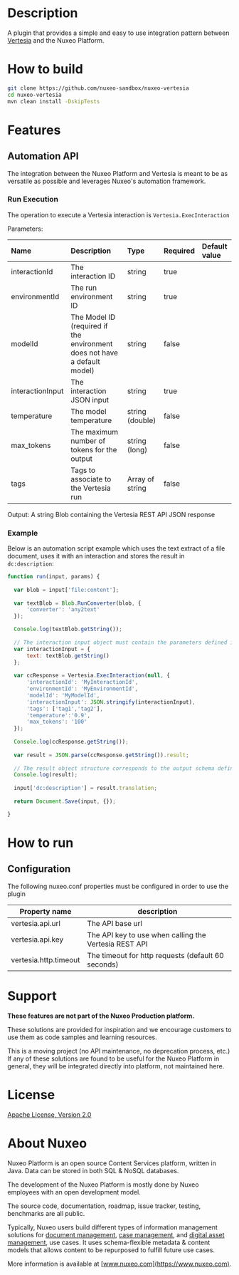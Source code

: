 # Description
A plugin that provides a simple and easy to use integration pattern
between [Vertesia](https://vertesiahq.com/) and the Nuxeo Platform.

# How to build
```bash
git clone https://github.com/nuxeo-sandbox/nuxeo-vertesia
cd nuxeo-vertesia
mvn clean install -DskipTests
```

# Features
## Automation API
The integration between the Nuxeo Platform and Vertesia is meant to be as versatile as possible and leverages Nuxeo's automation framework.

### Run Execution
The operation to execute a Vertesia interaction is `Vertesia.ExecInteraction`

Parameters:

| Name             | Description                                                              | Type            | Required | Default value |
|:-----------------|:-------------------------------------------------------------------------|:----------------|:---------|:--------------|
| interactionId    | The interaction ID                                                       | string          | true     |               |
| environmentId    | The run environment ID                                                   | string          | true     |               |
| modelId          | The Model ID (required if the environment does not have a default model) | string          | false    |               |
| interactionInput | The interaction JSON input                                               | string          | true     |               |
| temperature      | The model temperature                                                    | string (double) | false    |               |
| max_tokens       | The maximum number of tokens for the output                              | string (long)   | false    |               |
| tags             | Tags to associate to the Vertesia run                                    | Array of string | false    |               |

Output: A string Blob containing the Vertesia REST API JSON response

### Example
Below is an automation script example which uses the text extract of a file document, uses it with an interaction and stores the result in `dc:description`:

```javascript
function run(input, params) {
  
  var blob = input['file:content'];
  
  var textBlob = Blob.RunConverter(blob, {
      'converter': 'any2text'
  });

  Console.log(textBlob.getString());
  
  // The interaction input object must contain the parameters defined in the prompt template
  var interactionInput = {
      text: textBlob.getString()
  };
  
  var ccResponse = Vertesia.ExecInteraction(null, {
      'interactionId': 'MyInteractionId', 
      'environmentId': 'MyEnvironmentId', 
      'modelId': 'MyModelId', 
      'interactionInput': JSON.stringify(interactionInput),
      'tags': ['tag1','tag2'],
      'temperature':'0.9',
      'max_tokens': '100'
  });
  
  Console.log(ccResponse.getString());
  
  var result = JSON.parse(ccResponse.getString()).result;
  
  // The result object structure corresponds to the output schema defined in the interaction
  Console.log(result);
  
  input['dc:description'] = result.translation;
  
  return Document.Save(input, {});

}
```

# How to run
## Configuration
The following nuxeo.conf properties must be configured in order to use the plugin

| Property name         | description                                           |
|-----------------------|-------------------------------------------------------|
| vertesia.api.url      | The API base url                                      |
| vertesia.api.key      | The API key to use when calling the Vertesia REST API |
| vertesia.http.timeout | The timeout for http requests (default 60 seconds)    |


# Support
**These features are not part of the Nuxeo Production platform.**

These solutions are provided for inspiration and we encourage customers to use them as code samples and learning
resources.

This is a moving project (no API maintenance, no deprecation process, etc.) If any of these solutions are found to be
useful for the Nuxeo Platform in general, they will be integrated directly into platform, not maintained here.

# License
[Apache License, Version 2.0](http://www.apache.org/licenses/LICENSE-2.0.html)

# About Nuxeo
Nuxeo Platform is an open source Content Services platform, written in Java. Data can be stored in both SQL & NoSQL
databases.

The development of the Nuxeo Platform is mostly done by Nuxeo employees with an open development model.

The source code, documentation, roadmap, issue tracker, testing, benchmarks are all public.

Typically, Nuxeo users build different types of information management solutions
for [document management](https://www.nuxeo.com/solutions/document-management/), [case management](https://www.nuxeo.com/solutions/case-management/),
and [digital asset management](https://www.nuxeo.com/solutions/dam-digital-asset-management/), use cases. It uses
schema-flexible metadata & content models that allows content to be repurposed to fulfill future use cases.

More information is available at [www.nuxeo.com](https://www.nuxeo.com).
